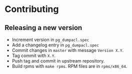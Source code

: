 # Contributing

## Releasing a new version

- Increment version in `pg_dumpacl.spec`
- Add a changelog entry in `pg_dumpacl.spec`
- Commit changes in `master` with message `Version X.Y`.
- Tag commit with `X.Y`.
- Push tag and commit in upstream repository.
- Build rpms with `make rpms`. RPM files are in `rpms/x86_64`.
